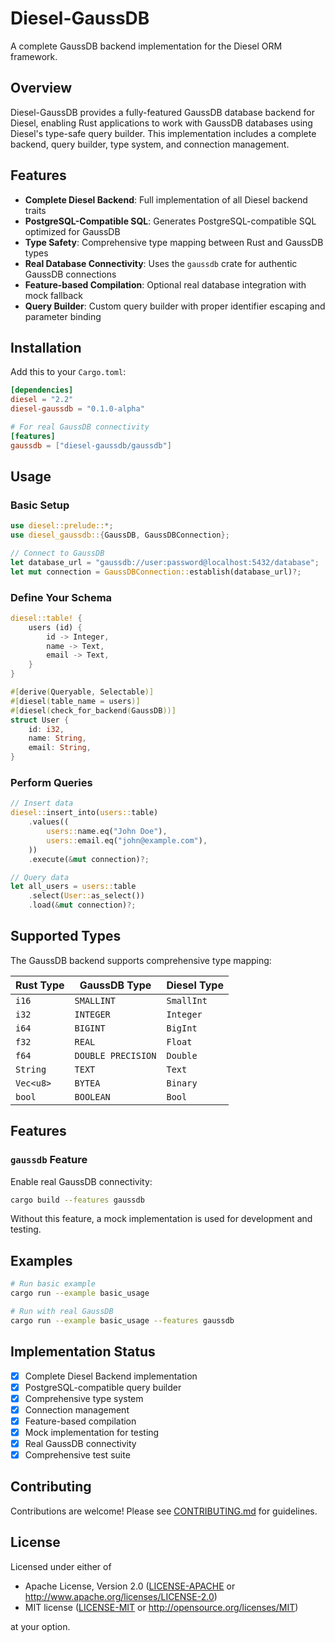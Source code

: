 # Diesel-GaussDB

A complete GaussDB backend implementation for the Diesel ORM framework.

## Overview

Diesel-GaussDB provides a fully-featured GaussDB database backend for Diesel, enabling Rust applications to work with GaussDB databases using Diesel's type-safe query builder. This implementation includes a complete backend, query builder, type system, and connection management.

## Features

- **Complete Diesel Backend**: Full implementation of all Diesel backend traits
- **PostgreSQL-Compatible SQL**: Generates PostgreSQL-compatible SQL optimized for GaussDB
- **Type Safety**: Comprehensive type mapping between Rust and GaussDB types
- **Real Database Connectivity**: Uses the `gaussdb` crate for authentic GaussDB connections
- **Feature-based Compilation**: Optional real database integration with mock fallback
- **Query Builder**: Custom query builder with proper identifier escaping and parameter binding

## Installation

Add this to your `Cargo.toml`:

```toml
[dependencies]
diesel = "2.2"
diesel-gaussdb = "0.1.0-alpha"

# For real GaussDB connectivity
[features]
gaussdb = ["diesel-gaussdb/gaussdb"]
```

## Usage

### Basic Setup

```rust
use diesel::prelude::*;
use diesel_gaussdb::{GaussDB, GaussDBConnection};

// Connect to GaussDB
let database_url = "gaussdb://user:password@localhost:5432/database";
let mut connection = GaussDBConnection::establish(database_url)?;
```

### Define Your Schema

```rust
diesel::table! {
    users (id) {
        id -> Integer,
        name -> Text,
        email -> Text,
    }
}

#[derive(Queryable, Selectable)]
#[diesel(table_name = users)]
#[diesel(check_for_backend(GaussDB))]
struct User {
    id: i32,
    name: String,
    email: String,
}
```

### Perform Queries

```rust
// Insert data
diesel::insert_into(users::table)
    .values((
        users::name.eq("John Doe"),
        users::email.eq("john@example.com"),
    ))
    .execute(&mut connection)?;

// Query data
let all_users = users::table
    .select(User::as_select())
    .load(&mut connection)?;
```

## Supported Types

The GaussDB backend supports comprehensive type mapping:

| Rust Type | GaussDB Type | Diesel Type |
|-----------|--------------|-------------|
| `i16` | `SMALLINT` | `SmallInt` |
| `i32` | `INTEGER` | `Integer` |
| `i64` | `BIGINT` | `BigInt` |
| `f32` | `REAL` | `Float` |
| `f64` | `DOUBLE PRECISION` | `Double` |
| `String` | `TEXT` | `Text` |
| `Vec<u8>` | `BYTEA` | `Binary` |
| `bool` | `BOOLEAN` | `Bool` |

## Features

### `gaussdb` Feature

Enable real GaussDB connectivity:

```bash
cargo build --features gaussdb
```

Without this feature, a mock implementation is used for development and testing.

## Examples

```bash
# Run basic example
cargo run --example basic_usage

# Run with real GaussDB
cargo run --example basic_usage --features gaussdb
```

## Implementation Status

- [x] Complete Diesel Backend implementation
- [x] PostgreSQL-compatible query builder
- [x] Comprehensive type system
- [x] Connection management
- [x] Feature-based compilation
- [x] Mock implementation for testing
- [x] Real GaussDB connectivity
- [x] Comprehensive test suite

## Contributing

Contributions are welcome! Please see [CONTRIBUTING.md](CONTRIBUTING.md) for guidelines.

## License

Licensed under either of

- Apache License, Version 2.0 ([LICENSE-APACHE](LICENSE-APACHE) or http://www.apache.org/licenses/LICENSE-2.0)
- MIT license ([LICENSE-MIT](LICENSE-MIT) or http://opensource.org/licenses/MIT)

at your option.
